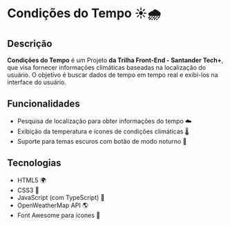 # Condições do Tempo ☀️🌧️

## Descrição

**Condições do Tempo** é um Projeto **da Trilha Front-End - Santander Tech+**, que visa fornecer informações climáticas baseadas na localização do usuário. O objetivo é buscar dados de tempo em tempo real e exibi-los na interface do usuário. 

## Funcionalidades

- Pesquisa de localização para obter informações do tempo ☁️
- Exibição da temperatura e ícones de condições climáticas 🌡️
- Suporte para temas escuros com botão de modo noturno 🌙

## Tecnologias 

- HTML5 🌍
- CSS3 🎨
- JavaScript (com TypeScript) 🔧
- OpenWeatherMap API 🌎
- Font Awesome para ícones 🔗
